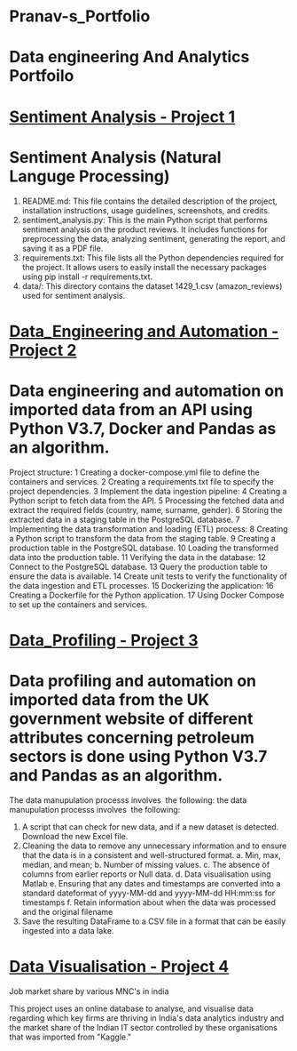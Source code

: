 # Pranav-s_Portfolio

# Data engineering And Analytics Portfoilo

# [Sentiment Analysis - Project 1](https://github.com/Pranavprasanthan/Final_Capstone.git)
# Sentiment Analysis (Natural Languge Processing)

1. README.md: This file contains the detailed description of the project, installation instructions, usage guidelines, screenshots, and credits.
2. sentiment_analysis.py: This is the main Python script that performs sentiment analysis on the product reviews. It includes functions for preprocessing the data, analyzing sentiment, generating the report, and saving it as a PDF file.
3. requirements.txt: This file lists all the Python dependencies required for the project. It allows users to easily install the necessary packages using pip install -r requirements.txt.
4. data/: This directory contains the dataset 1429_1.csv (amazon_reviews) used for sentiment analysis.

# [Data_Engineering and Automation - Project 2](https://github.com/Pranavprasanthan/data-engg.git)
# Data engineering and automation on imported data from an API using Python V3.7, Docker and Pandas as an algorithm.

Project structure:
1  Creating a docker-compose.yml file to define the containers and services.
2 Creating a requirements.txt file to specify the project dependencies.
3  Implement the data ingestion pipeline:
4  Creating a Python script to fetch data from the API.
5  Processing the fetched data and extract the required fields (country, name, surname, gender).
6  Storing the extracted data in a staging table in the PostgreSQL database.
7  Implementing the data transformation and loading (ETL) process:
8  Creating a Python script to transform the data from the staging table.
9  Creating a production table in the PostgreSQL database.
10  Loading the transformed data into the production table.
11  Verifying the data in the database:
12  Connect to the PostgreSQL database.
13  Query the production table to ensure the data is available.
14  Create unit tests to verify the functionality of the data ingestion and ETL processes.
15  Dockerizing the application:
16  Creating a Dockerfile for the Python application.
17  Using Docker Compose to set up the containers and services.

# [Data_Profiling - Project 3](https://github.com/Pranavprasanthan/Data_profiling.git)
# Data profiling and automation on imported data from the UK government website of different attributes concerning petroleum sectors is done using Python V3.7 and Pandas as an algorithm. 

The data manupulation processs involves  the following: the data manupulation processs involves  the following:  
1. A script that can check for new data, and if a new dataset is detected. Download the new Excel file.
2. Cleaning the data to remove any unnecessary information and to ensure that the data is in a 
   consistent and well-structured format.
  a. Min, max, median, and mean;
  b. Number of missing values.
  c. The absence of columns from earlier reports or Null data.
  d. Data visualisation using Matlab
  e. Ensuring that any dates and timestamps are converted into a standard dateformat of 
   yyyy-MM-dd and yyyy-MM-dd HH:mm:ss for timestamps
  f. Retain information about when the data was processed and the original filename
4. Save the resulting DataFrame to a CSV file in a format that can be easily ingested into a data 
   lake.

# [Data Visualisation - Project 4](https://github.com/Pranavprasanthan/Market_share.git)
Job market share by various MNC's in india

This project uses an online database to analyse, and visualise data regarding which key firms are thriving in India's data analytics industry and the market share of the Indian IT sector controlled by these organisations that was imported from "Kaggle."
